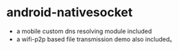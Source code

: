 # android-nativesocket
- a mobile custom dns resolving module included
- a wifi-p2p based file transmission demo also included。
